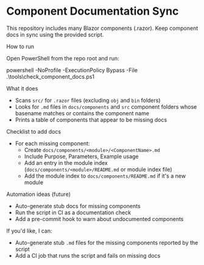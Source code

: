 # Component Documentation Sync

This repository includes many Blazor components (.razor). Keep component docs in sync using the provided script.

How to run

Open PowerShell from the repo root and run:

powershell -NoProfile -ExecutionPolicy Bypass -File .\tools\check_component_docs.ps1

What it does
- Scans `src/` for `.razor` files (excluding `obj` and `bin` folders)
- Looks for `.md` files in `docs/components` and `src` component folders whose basename matches or contains the component name
- Prints a table of components that appear to be missing docs

Checklist to add docs
- For each missing component:
  - Create `docs/components/<module>/<ComponentName>.md`
  - Include Purpose, Parameters, Example usage
  - Add an entry in the module index (`docs/components/<module>/README.md` or module index file)
  - Add the module index to `docs/components/README.md` if it's a new module

Automation ideas (future)
- Auto-generate stub docs for missing components
- Run the script in CI as a documentation check
- Add a pre-commit hook to warn about undocumented components

If you'd like, I can:
- Auto-generate stub `.md` files for the missing components reported by the script
- Add a CI job that runs the script and fails on missing docs
